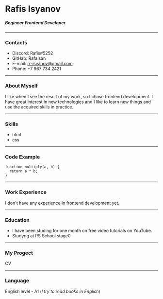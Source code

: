 # Rafis Isyanov

##### _Beginner Frontend Developer_

---

### Contacts

- Discord: Rafis#5252
- GitHab: RafaIsan
- E-mail: rr-isyanov@gmail.com
- Phone: +7 967 734 2421

---

### About Myself

I like when I see the result of my work, so I chose frontend development.
I have great interest in new technologies and I like to learn new things and use the acquired skills in practice.

---

### Skills

- html
- css

---

### Code Example

```
function multiply(a, b) {
  return a * b;
}
```

---

### Work Experience

I don't have any experience in frontend development yet.

---

### Education

- I have been studing for one month on free video tutorials on YouTube.
- Studyng at RS School stage0

---

### My Progect

CV

---

### Language

English level - A1
(_I try to read books in English_)
